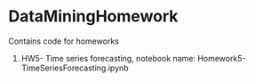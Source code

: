# DataMiningHomework
Contains code for homeworks
1. HW5- Time series forecasting, notebook name: Homework5-TimeSeriesForecasting.ipynb
